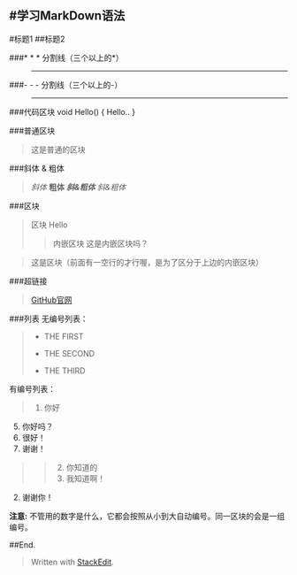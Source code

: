 #学习MarkDown语法
---
#标题1
##标题2

###\* \* \* 分割线（三个以上的*）
>***

###\- \- \- 分割线（三个以上的-）
>---

###代码区块
    void Hello()
    {
        Hello..
    }

###普通区块
> 这是普通的区块

###斜体 & 粗体
>*斜体*
__粗体__
*__斜&粗体__*
*斜&粗体*

###区块

> 区块
> Hello
>>内嵌区块
这是内嵌区块吗？

> 这是区块（前面有一空行的才行喔，是为了区分于上边的内嵌区块）

###超链接
>[GitHub官网](http://github.com)

###列表
无编号列表：
> - THE FIRST
> * THE SECOND
> + THE THIRD

有编号列表：
> 1. 你好
5. 你好吗？
9. 很好！
7. 谢谢！

>> 2. 你知道的
>> 2. 我知道啊！
2. 谢谢你！

**注意:** 不管用的数字是什么，它都会按照从小到大自动编号。同一区块的会是一组编号。


##End.
> Written with [StackEdit](https://stackedit.io/).
